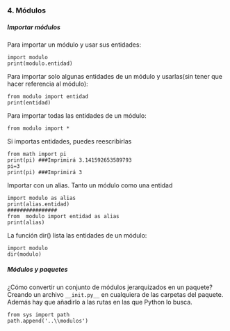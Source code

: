 

### 4. Módulos
##### Importar módulos
Para importar un módulo y usar sus entidades:
~~~
import modulo
print(modulo.entidad)
~~~

Para importar solo algunas entidades de un módulo y usarlas(sin tener que hacer referencia al módulo):
~~~
from modulo import entidad
print(entidad)
~~~

Para importar todas las entidades de un módulo:
~~~
from modulo import *
~~~

Si importas entidades, puedes reescribirlas
~~~
from math import pi
print(pi) ###Imprimirá 3.141592653589793
pi=3
print(pi) ###Imprimirá 3
~~~

Importar con un alias. Tanto un módulo como una entidad
~~~
import modulo as alias
print(alias.entidad)
################
from  modulo import entidad as alias
print(alias)
~~~

La función dir() lista las entidades de un módulo:
~~~
import modulo
dir(modulo)
~~~

##### Módulos y paquetes
¿Cómo convertir un conjunto de módulos jerarquizados en un paquete? Creando un archivo `__init.py__` en cualquiera de las carpetas del paquete. Además hay que añadirlo a las rutas en las que Python lo busca.
~~~
from sys import path
path.append('..\\modulos')
~~~
